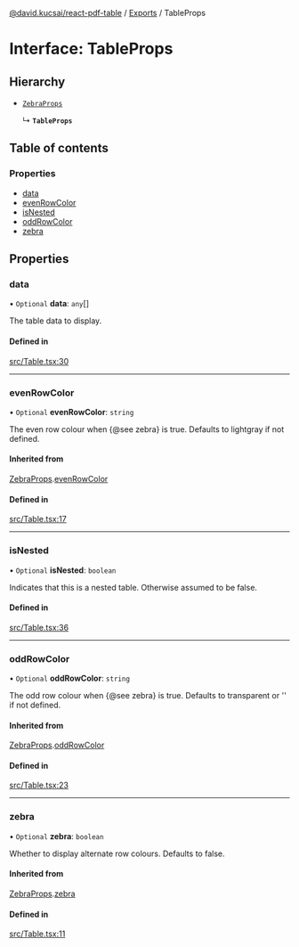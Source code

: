[@david.kucsai/react-pdf-table](../README.md) / [Exports](../modules.md) / TableProps

# Interface: TableProps

## Hierarchy

- [`ZebraProps`](ZebraProps.md)

  ↳ **`TableProps`**

## Table of contents

### Properties

- [data](TableProps.md#data)
- [evenRowColor](TableProps.md#evenrowcolor)
- [isNested](TableProps.md#isnested)
- [oddRowColor](TableProps.md#oddrowcolor)
- [zebra](TableProps.md#zebra)

## Properties

### data

• `Optional` **data**: `any`[]

The table data to display.

#### Defined in

[src/Table.tsx:30](https://github.com/mohan-bitla/react-pdf-table/blob/433583f/src/Table.tsx#L30)

___

### evenRowColor

• `Optional` **evenRowColor**: `string`

The even row colour when {@see zebra} is true.
Defaults to lightgray if not defined.

#### Inherited from

[ZebraProps](ZebraProps.md).[evenRowColor](ZebraProps.md#evenrowcolor)

#### Defined in

[src/Table.tsx:17](https://github.com/mohan-bitla/react-pdf-table/blob/433583f/src/Table.tsx#L17)

___

### isNested

• `Optional` **isNested**: `boolean`

Indicates that this is a nested table.
Otherwise assumed to be false.

#### Defined in

[src/Table.tsx:36](https://github.com/mohan-bitla/react-pdf-table/blob/433583f/src/Table.tsx#L36)

___

### oddRowColor

• `Optional` **oddRowColor**: `string`

The odd row colour when {@see zebra} is true.
Defaults to transparent or '' if not defined.

#### Inherited from

[ZebraProps](ZebraProps.md).[oddRowColor](ZebraProps.md#oddrowcolor)

#### Defined in

[src/Table.tsx:23](https://github.com/mohan-bitla/react-pdf-table/blob/433583f/src/Table.tsx#L23)

___

### zebra

• `Optional` **zebra**: `boolean`

Whether to display alternate row colours.
Defaults to false.

#### Inherited from

[ZebraProps](ZebraProps.md).[zebra](ZebraProps.md#zebra)

#### Defined in

[src/Table.tsx:11](https://github.com/mohan-bitla/react-pdf-table/blob/433583f/src/Table.tsx#L11)

